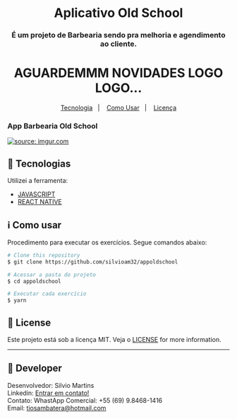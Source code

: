 <h1 align="center">
    Aplicativo Old School
</h1>

<h3 align="center">
  É um projeto de Barbearia sendo pra melhoria e agendimento ao cliente.
</h3>

<h1 align="center">
      AGUARDEMMM NOVIDADES LOGO LOGO...
</h1>

<p align="center">
  <a href="#rocket-tecnologias">Tecnologia</a>&nbsp;&nbsp;&nbsp;|&nbsp;&nbsp;&nbsp;
  <a href="#information_source-como-usar">Como Usar</a>&nbsp;&nbsp;&nbsp;|&nbsp;&nbsp;&nbsp;
  <a href="#memo-license">Licença</a>
</p>

<h3 align="left">
  App Barbearia Old School
</h3>
<a href="https://imgur.com/8ttXwKe"><img src="https://i.imgur.com/8ttXwKe.png" title="source: imgur.com" /></a>

## :rocket: Tecnologias

Utilizei a ferramenta:

-  [JAVASCRIPT](https://developer.mozilla.org/pt-BR/docs/Web/JavaScript/)
-  [REACT NATIVE](https://reactnative.dev/)

## :information_source: Como usar

Procedimento para executar os exercícios. Segue comandos abaixo:

```bash
# Clone this repository
$ git clone https://github.com/silvioam32/appoldschool

# Acessar a pasta do projeto
$ cd appoldschool

# Executar cada exercício
$ yarn
```

## :memo: License
Este projeto está sob a licença MIT. Veja o [LICENSE](https://github.com/silvioam32/appoldschool/blob/master/LICENSE) for more information.

---

## :rocket: Developer

Desenvolvedor: Silvio Martins<br>
Linkedin: [Entrar em contato!](https://www.linkedin.com/in/silvio-martins-511956230/)<br>
Contato: WhastApp Comercial: +55 (69) 9.8468-1416 <br>
Email: tiosambatera@hotmail.com <br>
